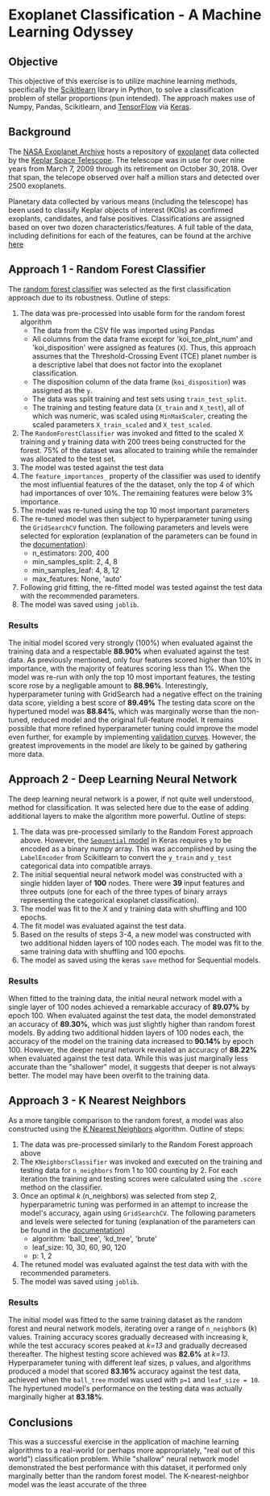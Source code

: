 # Exoplanet Classification - A Machine Learning Odyssey

## Objective

This objective of this exercise is to utilize machine learning methods, specifically the [Scikitlearn](https://scikit-learn.org/stable/) library in Python, to solve a classification problem of stellar proportions (pun intended). The approach makes use of Numpy, Pandas, Scikitlearn, and [TensorFlow](https://www.tensorflow.org/) via [Keras](https://keras.io/guides/sequential_model/).

## Background

The [NASA Exoplanet Archive](https://exoplanetarchive.ipac.caltech.edu/docs/data.html) hosts a repository of [exoplanet](https://en.wikipedia.org/wiki/Exoplanet) data collected by the [Keplar Space Telescope](https://en.wikipedia.org/wiki/Kepler_space_telescope). The telescope was in use for over nine years from March 7, 2009 through its retirement on October 30, 2018. Over that span, the telecope observed over half a million stars and detected over 2500 exoplanets. 

Planetary data collected by various means (including the telescope) has been used to classify Keplar objects of interest (KOIs) as confirmed exoplants, candidates, and false positives. Classifications are assigned based on over two dozen characteristics/features. A full table of the data, including definitions for each of the features, can be found at the archive [here](https://exoplanetarchive.ipac.caltech.edu/cgi-bin/TblView/nph-tblView?app=ExoTbls&config=cumulative)

## Approach 1 - Random Forest Classifier

The [random forest classifier](https://scikit-learn.org/stable/modules/generated/sklearn.ensemble.RandomForestClassifier.html) was selected as the first classification approach due to its robustness. Outline of steps:
1. The data was pre-processed into usable form for the random forest algorithm
    - The data from the CSV file was imported using Pandas
    - All columns from the data frame except for 'koi_tce_plnt_num' and 'koi_disposition' were assigned as features (`X`). Thus, this approach assumes that the Threshold-Crossing Event (TCE) planet number is a descriptive label that does not factor into the exoplanet classification.
    - The disposition column of the data frame (`koi_disposition`) was assigned as the `y`.
    - The data was split training and test sets using `train_test_split`.
    - The training and testing feature data (`X_train` and `X_test`), all of which was numeric, was scaled using `MinMaxScaler`, creating the scaled parameters `X_train_scaled` and `X_test_scaled`.
2. The `RandomForestClassifier` was invoked and fitted to the scaled X training and y training data with 200 trees being constructed for the forest. 75% of the dataset was allocated to training while the remainder was allocated to the test set.
3. The model was tested against the test data
4. The `feature_importances_` property of the classifier was used to identify the most influential features of the the dataset, only the top 4 of which had importances of over 10%. The remaining features were below 3% importance. 
5. The model was re-tuned using the top 10 most important parameters
6. The re-tuned model was then subject to hyperparameter tuning using the `GridSearchCV` function. The following parameters and levels were selected for exploration (explanation of the parameters can be found in the [documentation](https://scikit-learn.org/stable/modules/generated/sklearn.ensemble.RandomForestClassifier.html?highlight=randomforest#sklearn.ensemble.RandomForestClassifier)):
    - n_estimators: 200, 400
    - min_samples_split: 2, 4, 8
    - min_samples_leaf: 4, 8, 12
    - max_features: None, 'auto'
7. Following grid fitting, the re-fitted model was tested against the test data with the recommended parameters.
8. The model was saved using `joblib`.

### Results
The initial model scored very strongly (100%) when evaluated against the training data and a respectable **88.90%** when evaluated against the test data. As previously mentioned, only four features scored higher than 10% in importance, with the majority of features scoring less than 1%. 
When the model was re-run with only the top 10 most important features, the testing score rose by a negligable amount to **88.96%**. Interestingly, hyperparameter tuning with GridSearch had a negative effect on the training data score, yielding a best score of **89.49%** The testing data score on the hypertuned model was **88.84%**, which was marginally worse than the non-tuned, reduced model and the original full-feature model. It remains possible that more refined hyperparameter tuning could improve the model even further, for example by implementing [validation curves](https://towardsdatascience.com/optimizing-hyperparameters-in-random-forest-classification-ec7741f9d3f6). However, the greatest improvements in the model are likely to be gained by gathering more data.

## Approach 2 - Deep Learning Neural Network

The deep learning neural network is a power, if not quite well understood, method for classification. It was selected here due to the ease of adding additional layers to make the algorithm more powerful. Outline of steps:
1. The data was pre-processed similarly to the Random Forest approach above. However, the [`Sequential` model](https://keras.io/guides/sequential_model/) in Keras requires `y` to be encoded as a binary numpy array. This was accomplished by using the `LabelEncoder` from Scikitlearn to convert the `y_train` and `y_test` categorical data into compatible arrays.
2. The initial sequential neural network model was constructed with a single hidden layer of **100** nodes. There were **39** input features and three outputs (one for each of the three types of binary arrays representing the categorical exoplanet classification).
3. The model was fit to the X and y training data with shuffling and 100 epochs.
4. The fit model was evaluated against the test data.
5. Based on the results of steps 3-4, a new model was constructed with two additional hidden layers of 100 nodes each. The model was fit to the same training data with shuffling and 100 epochs.
6. The model as saved using the keras `save` method for Sequential models.

### Results
When fitted to the training data, the initial neural network model with a single layer of 100 nodes achieved a remarkable accuracy of **89.07%** by epoch 100. When evaluated against the test data, the model demonstrated an accuracy of **89.30%**, which was just slightly higher than random forest models. 
By adding two additional hidden layers of 100 nodes each, the accuracy of the model on the training data increased to **90.14%** by epoch 100. However, the deeper neural network revealed an accuracy of **88.22%** when evaluated against the test data. While this was just marginally less accurate than the "shallower" model, it suggests that deeper is not always better. The model may have been overfit to the training data.

## Approach 3 - K Nearest Neighbors

As a more tangible comparison to the random forest, a model was also constructed using the [K Nearest Neighbors](https://scikit-learn.org/stable/modules/generated/sklearn.neighbors.NearestNeighbors.html#sklearn.neighbors.NearestNeighbors.radius_neighbors) algorithm. Outline of steps:
1. The data was pre-processed similarly to the Random Forest approach above
2. The `KNeighborsClassifier` was invoked and executed on the training and testing data for `n_neighbors` from 1 to 100 counting by 2. For each iteration the training and testing scores were calculated using the `.score` method on the classifier.
3. Once an optimal *k* (n_neighbors) was selected from step 2, hyperparametric tuning was performed in an attempt to increase the model's accuracy, again using `GridSearchCV`. The following parameters and levels were selected for tuning (explanation of the parameters can be found in the [documentation](https://scikit-learn.org/stable/modules/generated/sklearn.neighbors.NearestNeighbors.html#sklearn.neighbors.NearestNeighbors))
    - algorithm: 'ball_tree', 'kd_tree', 'brute'
    - leaf_size: 10, 30, 60, 90, 120
    - p: 1, 2
4. The retuned model was evaluated against the test data with with the recommended parameters.
5. The model was saved using `joblib`.


### Results
The initial model was fitted to the same training dataset as the random forest and neural network models, iterating over a range of `n_neighbor`s (*k*) values. Training accuracy scores gradually decreased with increasing *k*, while the test accuracy scores peaked at *k=13* and gradually decreased thereafter. The highest testing score achieved was **82.6%** at *k=13*. 
Hyperparameter tuning with different leaf sizes, p values, and algorithms produced a model that scored **83.16%** accuracy against the test data, achieved when the `ball_tree` model was used with `p=1` and `leaf_size = 10`. The hypertuned model's performance on the testing data was actually marginally higher at **83.18%**. 

## Conclusions
This was a successful exercise in the application of machine learning algorithms to a real-world (or perhaps more appropriately, "real out of this world") classification problem. While "shallow" neural network model demonstrated the best performance with this dataset, it performed only marginally better than the random forest model. The K-nearest-neighbor model was the least accurate of the three
